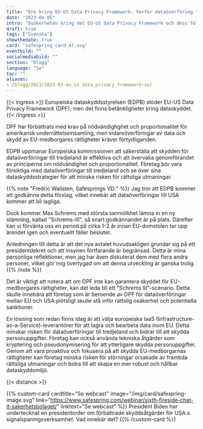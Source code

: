 ```yaml
---
title: "Oro kring EU-US Data Privacy Framework: Varför dataöverföring till tredjeland bör undvikas"
date: "2023-04-05"
intro: "Osäkerheten kring det EU-US Data Privacy Framework och dess följder för företag som överför personuppgifter mellan EU och USA."
draft: true
tags: ["Svenska"]
showthedate: true
card: "safespring_card_47.svg"
eventbild: ""
socialmediabild: ""
section: "blogg"
language: "Se"
toc: ""
aliases:
- /blogg/2023/2023-03-eu_us_data_privacy_framework-se/
---
```


{{< ingress >}}
Europeiska dataskyddsstyrelsen (EDPB) stöder EU-US Data Privacy Framework (DPF), men det finns betänkligheter kring dataskyddet. 
{{< /ingress >}} 

DPF har förbättrats med krav på nödvändighghet och proportionalitet för amerikansk underrättelseinsamling, men vidareöverföringar av data och skydd av EU-medborgares rättigheter kräver förtydliganden.

EDPB uppmanar Europeiska kommissionen att säkerställa att skydden för dataöverföringar till tredjeland är effektiva och att övervaka genomförandet av principerna om nödvändighet och proportionalitet. Företag bör vara försiktiga med dataöverföringar till tredjeland och se över sina dataskyddsstrategier för att minska risken för rättsliga utmaningar.

{{% note "Fredric Wallsten, Safesprings VD:" %}}
Jag tror att EDPB kommer att godkänna detta förslag, vilket innebär att dataöverföringar till USA kommer att bli lagliga. 

Dock kommer Max Schrems med största sannolikhet lämna in en ny stämning, kallad "Schrems-III", så snart godkännandet är på plats. Därefter kan vi förvänta oss en period på cirka 1-2 år innan EU-domstolen tar upp ärendet igen och eventuellt fäller beslutet. 

Anledningen till detta är att det nya avtalet huvudsakligen grundar sig på ett presidentdekret och att insynen fortfarande är begränsad. Detta är mina personliga reflektioner, men jag har även diskuterat dem med flera andra personer, vilket gör mig övertygad om att denna utveckling är ganska trolig.
{{% /note %}}

Det är viktigt att notera att om DPF inte kan garantera skyddet för EU-medborgares rättigheter, kan det leda till ett "Schrems III"-scenario. Detta skulle innebära att företag som är beroende av DPF för dataöverföringar mellan EU och USA plötsligt skulle stå inför rättslig osäkerhet och potentiella sanktioner.

En lösning som redan finns idag är att välja europeiska IaaS (Infrastructure-as-a-Service)-leverantörer för att lagra och bearbeta data inom EU. Detta minskar risken för dataöverföringar till tredjeland och bidrar till att skydda personuppgifter. Företag kan också använda tekniska åtgärder som kryptering och pseudonymisering för att ytterligare skydda personuppgifter. Genom att vara proaktiva och fokusera på att skydda EU-medborgarnas rättigheter kan företag minska risken för störningar orsakade av framtida rättsliga utmaningar och bidra till att skapa en mer robust och hållbar dataskyddsmiljö.

{{< distance >}}

{{% custom-card cardtitle="Se webcast" image="/img/card/safespring-image.svg" link="https://www.safespring.com/webinar/sixth-fireside-chat-it-sakerhetsbolaget/" linktext="Se webcast" %}}
President Biden har undertecknat en presidentorder om förbättrade skyddsåtgärder för USA:s signalspaningsverksamhet. Vad innebär det?
{{% /custom-card %}}